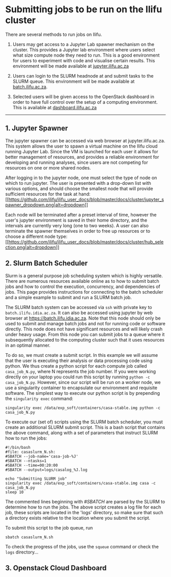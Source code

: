 # Submitting jobs to be run on the Ilifu cluster

There are several methods to run jobs on Ilifu.

1. Users may get access to a Jupyter Lab spawner mechanism on the cluster. This provides a Jupyter lab environment where users select what size compute node they need to run. This is a good environment for users to experiment with code and visualise certain results. This environment will be made available at [jupyter.ilifu.ac.za](https://jupyter.ilifu.ac.za)

2. Users can login to the SLURM headnode at and submit tasks to the SLURM queue. This environment will be made available at [batch.ilifu.ac.za](https://batch.ilifu.ac.za).

3. Selected users will be given access to the OpenStack dashboard in order to have full control over the setup of a computing environment. This is available at [dashboard.ilifu.ac.za](https://dashboard.ilifu.ac.za)

---

## 1. Jupyter Spawner

The jupyter spawner can be accessed via web browser at jupyter.ilifu.ac.za.  This system allows the user to spawn a virtual machine on the Ilifu cloud running Jupyter Lab. Since the VM is launched for each user it allows for better management of resources, and provides a reliable environment for developing and running analyses, since users are not competing for resources on one or more shared nodes.  

After logging in to the jupyter node, one must select the type of node on which to run jupyter.  The user is presented with a drop-down list with various options, and should choose the smallest node that will provide sufficient resources for the task at hand:
[[https://github.com/ilifu/ilifu_user_docs/blob/master/docs/cluster/jupyter_spawner_dropdown.png|alt=dropdown]]

Each node will be terminated after a preset interval of time, however the user's jupyter environment is saved in their home directory, and the intervals are currently very long (one to two weeks).  A user can also terminate the spawner themselves in order to free up resources or to choose a different node type:
[[https://github.com/ilifu/ilifu_user_docs/blob/master/docs/cluster/hub_selection.png|alt=dropdown]]


## 2. Slurm Batch Scheduler

Slurm is a general purpose job scheduling system which is highly versatile.  There are numerous resources available online as to how to submit batch jobs and how to control the execution, concurrency, and dependencies of jobs.  This page provides instructions for connecting to the batch scheduler and a simple example to submit and run a SLURM batch job.

The SLURM batch system can be accessed via `ssh` with private key to `batch.ilifu.idia.ac.za`.  It can also be accessed using jupyter by web browser at https://batch.ilifu.idia.ac.za.  Note that this node should only be used to submit and manage batch jobs and not for running code or software directly.  This node does not have significant resources and will likely crash under heavy usage.  From this node you can submit jobs to a queue where it subsequently allocated to the computing cluster such that it uses resources in an optimal manner. 

To do so, we must create a submit script.  In this example we will assume that the user is executing their analysis or data processing code using python.  We thus create a python script for each compute job called `casa_job_N.py`, where N represents the job number.  If you were working directly on your laptop you could run this script by running `python -c casa_job_N.py`.  However, since our script will be run on a worker node, we use a singularity container to encapsulate our environment and requisite software.  The simplest way to execute our python script is by prepending the `singularity exec` command:

	singularity exec /data/exp_soft/containers/casa-stable.img python -c casa_job_N.py

To execute our (set of) scripts using the SLURM batch scheduler, you must create an additional SLURM submit script. This is a bash script that contains the above command, along with a set of parameters that instruct SLURM how to run the jobs:

	#!/bin/bash
	#file: casaslurm_N.sh:
	#SBATCH --job-name='casa-job-%J'
	#SBATCH --ntasks=1
	#SBATCH --time=00:20:00
	#SBATCH --output=logs/casalog_%J.log

	echo "Submitting SLURM job"
	singularity exec /data/exp_soft/containers/casa-stable.img casa -c casa_job_N.py 
	sleep 10

The commented lines beginning with _#SBATCH_ are parsed by the SLURM to determine how to run the jobs.  The above script creates a log file for each job, these scripts are located in the 'logs' directory, so make sure that such a directory exists relative to the location where you submit the script. 

To submit this script to the job queue, run 

	sbatch casaslurm_N.sh

To check the progress of the jobs, use the `squeue` command or check the `logs` directory...


## 3. Openstack Cloud Dashboard
